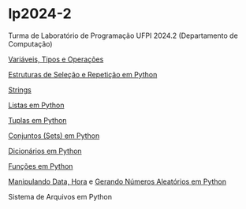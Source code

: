 # lp2024-2

Turma de Laboratório de Programação UFPI 2024.2 (Departamento de Computação)

[Variáveis, Tipos e Operações](https://github.com/armandossrecife/lp2024-2/blob/main/variaveis.md)

[Estruturas de Seleção e Repetição em Python](https://github.com/armandossrecife/lp2024-2/blob/main/selecao_repeticao.md)

[Strings](https://github.com/armandossrecife/lp2024-2/blob/main/strings.md)

[Listas em Python](https://github.com/armandossrecife/lp2024-2/blob/main/listas.md)

[Tuplas em Python](https://github.com/armandossrecife/lp2024-2/blob/main/tuplas.md)

[Conjuntos (Sets) em Python](https://github.com/armandossrecife/lp2024-2/blob/main/sets.md)

[Dicionários em Python](https://github.com/armandossrecife/lp2024-2/blob/main/dicionarios.md)

[Funções em Python](https://github.com/armandossrecife/lp2024-2/blob/main/funcoes.md)

[Manipulando Data, Hora](https://github.com/armandossrecife/lp2024-2/blob/main/data.md) e [Gerando Números Aleatórios em Python](https://github.com/armandossrecife/lp2024-2/blob/main/randomico.md)

Sistema de Arquivos em Python
